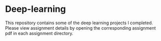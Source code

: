 # Deep-learning

This repository contains some of the deep learning projects I completed. Please view assignment details by opening the corresponding assignment pdf in each assignment directory.
